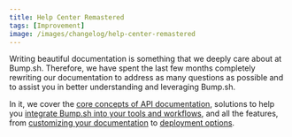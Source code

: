 ```yaml
---
title: Help Center Remastered
tags: [Improvement]
image: /images/changelog/help-center-remastered
---
```


Writing beautiful documentation is something that we deeply care about at Bump.sh. Therefore, we have spent the last few months completely rewriting our documentation to address as many questions as possible and to assist you in better understanding and leveraging Bump.sh.

In it, we cover the [core concepts of API documentation](/help/getting-started/concepts/), solutions to help you [integrate Bump.sh into your tools and workflows](/help/continuous-integration/), and all the features, from [customizing your documentation](/help/customization-options/) to [deployment options](/help/publish-documentation/deploy-and-release-management/).